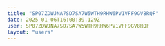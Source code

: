 ```yaml
---
title: "SP07ZDWJNA7SD7SA7W5WTH9RHW6PV1VFF9GV8RQF"
date: 2025-01-06T16:00:39.129Z
user: SP07ZDWJNA7SD7SA7W5WTH9RHW6PV1VFF9GV8RQF
layout: "users"
---
```

    